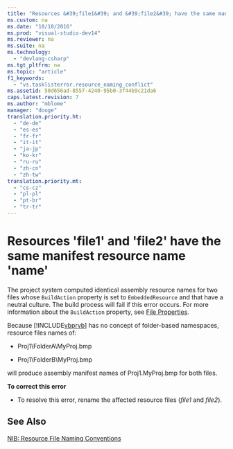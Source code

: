 ```yaml
---
title: "Resources &#39;file1&#39; and &#39;file2&#39; have the same manifest resource name &#39;name&#39;"
ms.custom: na
ms.date: "10/10/2016"
ms.prod: "visual-studio-dev14"
ms.reviewer: na
ms.suite: na
ms.technology: 
  - "devlang-csharp"
ms.tgt_pltfrm: na
ms.topic: "article"
f1_keywords: 
  - "vs.tasklisterror.resource_naming_conflict"
ms.assetid: 50d656ad-8557-4240-95b0-3f44b9c21da6
caps.latest.revision: 7
ms.author: "mblome"
manager: "douge"
translation.priority.ht: 
  - "de-de"
  - "es-es"
  - "fr-fr"
  - "it-it"
  - "ja-jp"
  - "ko-kr"
  - "ru-ru"
  - "zh-cn"
  - "zh-tw"
translation.priority.mt: 
  - "cs-cz"
  - "pl-pl"
  - "pt-br"
  - "tr-tr"
---
```

# Resources &#39;file1&#39; and &#39;file2&#39; have the same manifest resource name &#39;name&#39;
The project system computed identical assembly resource names for two files whose `BuildAction` property is set to `EmbeddedResource` and that have a neutral culture. The build process will fail if this error occurs. For more information about the `BuildAction` property, see [File Properties](assetId:///013c4aed-08d6-4dce-a124-ca807ca08959).  
  
 Because [!INCLUDE[vbprvb](../codequality/includes/vbprvb_md.md)] has no concept of folder-based namespaces, resource files names of:  
  
-   Proj1\FolderA\MyProj.bmp  
  
-   Proj1\FolderB\MyProj.bmp  
  
 will produce assembly manifest names of Proj1.MyProj.bmp for both files.  
  
 **To correct this error**  
  
-   To resolve this error, rename the affected resource files (*file1* and *file2*).  
  
## See Also  
 [NIB: Resource File Naming Conventions](assetId:///7b1a2cdf-6196-4034-8fc7-51a271842cc2)